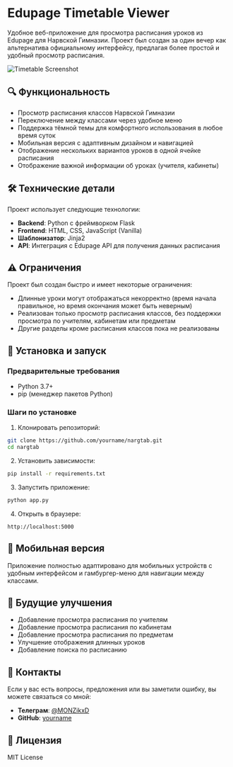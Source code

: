 # Edupage Timetable Viewer

Удобное веб-приложение для просмотра расписания уроков из Edupage для Нарвской Гимназии. Проект был создан за один вечер как альтернатива официальному интерфейсу, предлагая более простой и удобный просмотр расписания.

![Timetable Screenshot](screenshots/timetable.png)

## 🔍 Функциональность

- Просмотр расписания классов Нарвской Гимназии
- Переключение между классами через удобное меню
- Поддержка тёмной темы для комфортного использования в любое время суток
- Мобильная версия с адаптивным дизайном и навигацией
- Отображение нескольких вариантов уроков в одной ячейке расписания
- Отображение важной информации об уроках (учителя, кабинеты)

## 🛠️ Технические детали

Проект использует следующие технологии:

- **Backend**: Python с фреймворком Flask
- **Frontend**: HTML, CSS, JavaScript (Vanilla)
- **Шаблонизатор**: Jinja2
- **API**: Интеграция с Edupage API для получения данных расписания

## ⚠️ Ограничения

Проект был создан быстро и имеет некоторые ограничения:

- Длинные уроки могут отображаться некорректно (время начала правильное, но время окончания может быть неверным)
- Реализован только просмотр расписания классов, без поддержки просмотра по учителям, кабинетам или предметам
- Другие разделы кроме расписания классов пока не реализованы

## 🚀 Установка и запуск

### Предварительные требования

- Python 3.7+
- pip (менеджер пакетов Python)

### Шаги по установке

1. Клонировать репозиторий:
```bash
git clone https://github.com/yourname/nargtab.git
cd nargtab
```

2. Установить зависимости:
```bash
pip install -r requirements.txt
```

3. Запустить приложение:
```bash
python app.py
```

4. Открыть в браузере:
```
http://localhost:5000
```

## 📱 Мобильная версия

Приложение полностью адаптировано для мобильных устройств с удобным интерфейсом и гамбургер-меню для навигации между классами.

## 🔄 Будущие улучшения

- Добавление просмотра расписания по учителям
- Добавление просмотра расписания по кабинетам
- Добавление просмотра расписания по предметам
- Улучшение отображения длинных уроков
- Добавление поиска по расписанию

## 👤 Контакты

Если у вас есть вопросы, предложения или вы заметили ошибку, вы можете связаться со мной:

- **Телеграм**: [@MONZikxD](https://t.me/MONZikxD)
- **GitHub**: [yourname](https://github.com/yourname)

## 📄 Лицензия

MIT License 

